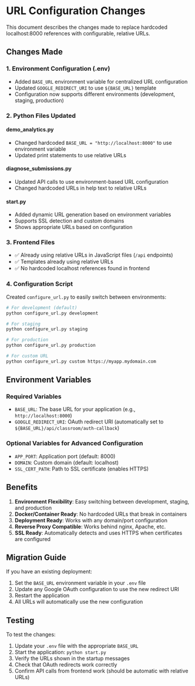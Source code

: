 # URL Configuration Changes

This document describes the changes made to replace hardcoded localhost:8000 references with configurable, relative URLs.

## Changes Made

### 1. Environment Configuration (.env)
- Added `BASE_URL` environment variable for centralized URL configuration
- Updated `GOOGLE_REDIRECT_URI` to use `${BASE_URL}` template
- Configuration now supports different environments (development, staging, production)

### 2. Python Files Updated

#### demo_analytics.py
- Changed hardcoded `BASE_URL = "http://localhost:8000"` to use environment variable
- Updated print statements to use relative URLs

#### diagnose_submissions.py
- Updated API calls to use environment-based URL configuration
- Changed hardcoded URLs in help text to relative URLs

#### start.py
- Added dynamic URL generation based on environment variables
- Supports SSL detection and custom domains
- Shows appropriate URLs based on configuration

### 3. Frontend Files
- ✅ Already using relative URLs in JavaScript files (`/api` endpoints)
- ✅ Templates already using relative URLs
- ✅ No hardcoded localhost references found in frontend

### 4. Configuration Script
Created `configure_url.py` to easily switch between environments:

```bash
# For development (default)
python configure_url.py development

# For staging
python configure_url.py staging

# For production
python configure_url.py production

# For custom URL
python configure_url.py custom https://myapp.mydomain.com
```

## Environment Variables

### Required Variables
- `BASE_URL`: The base URL for your application (e.g., `http://localhost:8000`)
- `GOOGLE_REDIRECT_URI`: OAuth redirect URI (automatically set to `${BASE_URL}/api/classroom/auth-callback`)

### Optional Variables for Advanced Configuration
- `APP_PORT`: Application port (default: 8000)
- `DOMAIN`: Custom domain (default: localhost)
- `SSL_CERT_PATH`: Path to SSL certificate (enables HTTPS)

## Benefits

1. **Environment Flexibility**: Easy switching between development, staging, and production
2. **Docker/Container Ready**: No hardcoded URLs that break in containers
3. **Deployment Ready**: Works with any domain/port configuration
4. **Reverse Proxy Compatible**: Works behind nginx, Apache, etc.
5. **SSL Ready**: Automatically detects and uses HTTPS when certificates are configured

## Migration Guide

If you have an existing deployment:

1. Set the `BASE_URL` environment variable in your `.env` file
2. Update any Google OAuth configuration to use the new redirect URI
3. Restart the application
4. All URLs will automatically use the new configuration

## Testing

To test the changes:

1. Update your `.env` file with the appropriate `BASE_URL`
2. Start the application: `python start.py`
3. Verify the URLs shown in the startup messages
4. Check that OAuth redirects work correctly
5. Confirm API calls from frontend work (should be automatic with relative URLs)
